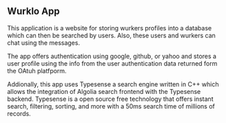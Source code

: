 ## Wurklo App

This application is a website for storing wurkers profiles into a database which can then be searched by users. Also, these users and wurkers can chat using the messages. 

The app offers authentication using google, github, or yahoo and stores a user profile using the info from the user authentication data returned form the OAtuh platfporm.

Addionally, this app uses Typesense a search engine written in C++ which allows the integration of Algolia search frontend with the Typesense backend. Typesense is a open source free technology that offers instant search, filtering, sorting, and more with a 50ms search time of millions of records. 